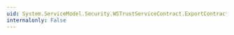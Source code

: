 ```yaml
---
uid: System.ServiceModel.Security.WSTrustServiceContract.ExportContract(System.ServiceModel.Description.WsdlExporter,System.ServiceModel.Description.WsdlContractConversionContext)
internalonly: False
---
```

